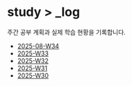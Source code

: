 # study > \_log

주간 공부 계획과 실제 학습 현황을 기록합니다.

<!-- TOC_START -->

- [2025-08-W34](/_log/2025-08-W34.md)
- [2025-W33](/_log/2025-W33/README.md)
- [2025-W32](/_log/2025-W32/README.md)
- [2025-W31](/_log/2025-W31/README.md)
- [2025-W30](/_log/2025-W30/README.md)
<!-- TOC_END -->
